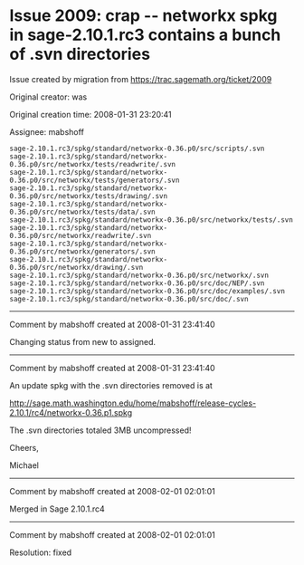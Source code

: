 # Issue 2009: crap -- networkx spkg in sage-2.10.1.rc3 contains a bunch of .svn directories

Issue created by migration from https://trac.sagemath.org/ticket/2009

Original creator: was

Original creation time: 2008-01-31 23:20:41

Assignee: mabshoff


```
sage-2.10.1.rc3/spkg/standard/networkx-0.36.p0/src/scripts/.svn
sage-2.10.1.rc3/spkg/standard/networkx-0.36.p0/src/networkx/tests/readwrite/.svn
sage-2.10.1.rc3/spkg/standard/networkx-0.36.p0/src/networkx/tests/generators/.svn
sage-2.10.1.rc3/spkg/standard/networkx-0.36.p0/src/networkx/tests/drawing/.svn
sage-2.10.1.rc3/spkg/standard/networkx-0.36.p0/src/networkx/tests/data/.svn
sage-2.10.1.rc3/spkg/standard/networkx-0.36.p0/src/networkx/tests/.svn
sage-2.10.1.rc3/spkg/standard/networkx-0.36.p0/src/networkx/readwrite/.svn
sage-2.10.1.rc3/spkg/standard/networkx-0.36.p0/src/networkx/generators/.svn
sage-2.10.1.rc3/spkg/standard/networkx-0.36.p0/src/networkx/drawing/.svn
sage-2.10.1.rc3/spkg/standard/networkx-0.36.p0/src/networkx/.svn
sage-2.10.1.rc3/spkg/standard/networkx-0.36.p0/src/doc/NEP/.svn
sage-2.10.1.rc3/spkg/standard/networkx-0.36.p0/src/doc/examples/.svn
sage-2.10.1.rc3/spkg/standard/networkx-0.36.p0/src/doc/.svn
```



---

Comment by mabshoff created at 2008-01-31 23:41:40

Changing status from new to assigned.


---

Comment by mabshoff created at 2008-01-31 23:41:40

An update spkg with the .svn directories removed is at

http://sage.math.washington.edu/home/mabshoff/release-cycles-2.10.1/rc4/networkx-0.36.p1.spkg

The .svn directories totaled 3MB uncompressed!

Cheers,

Michael


---

Comment by mabshoff created at 2008-02-01 02:01:01

Merged in Sage 2.10.1.rc4


---

Comment by mabshoff created at 2008-02-01 02:01:01

Resolution: fixed
